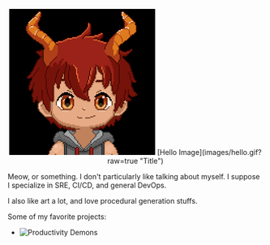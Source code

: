 <p style="text-align: center;">
  <img src="images/hello.gif" />
  [Hello Image](images/hello.gif?raw=true "Title")
</p>
  
Meow, or something.  I don't particularly like talking about myself.  I suppose I specialize in SRE, CI/CD, and general DevOps.

I also like art a lot, and love procedural generation stuffs.

Some of my favorite projects:
* ![Productivity Demons](https://productivitydemons.dranothecat.com)
